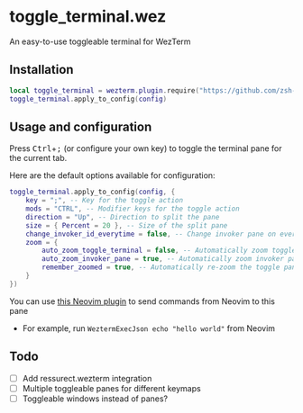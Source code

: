 # toggle_terminal.wez

An easy-to-use toggleable terminal for WezTerm

## Installation

```lua
local toggle_terminal = wezterm.plugin.require("https://github.com/zsh-sage/toggle_terminal.wez")
toggle_terminal.apply_to_config(config)
```

## Usage and configuration

Press <kbd>Ctrl</kbd>+<kbd>;</kbd> (or configure your own key) to toggle the terminal pane for the current tab.

Here are the default options available for configuration:

```lua
toggle_terminal.apply_to_config(config, {
	key = ";", -- Key for the toggle action
	mods = "CTRL", -- Modifier keys for the toggle action
	direction = "Up", -- Direction to split the pane
	size = { Percent = 20 }, -- Size of the split pane
	change_invoker_id_everytime = false, -- Change invoker pane on every toggle
	zoom = {
		auto_zoom_toggle_terminal = false, -- Automatically zoom toggle terminal pane
		auto_zoom_invoker_pane = true, -- Automatically zoom invoker pane
		remember_zoomed = true, -- Automatically re-zoom the toggle pane if it was zoomed before switching away
	}
})
```

You can use [this Neovim plugin](https://github.com/zsh-sage/wezterm-send.nvim) to send commands from Neovim to this pane

- For example, run `WeztermExecJson echo "hello world"` from Neovim

## Todo

- [ ] Add ressurect.wezterm integration
- [ ] Multiple toggleable panes for different keymaps
- [ ] Toggleable windows instead of panes?

